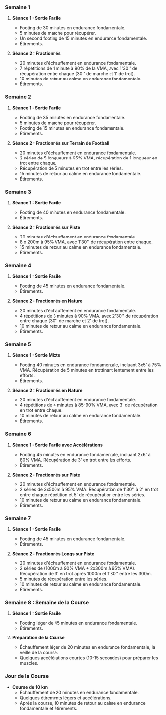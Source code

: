 ### Semaine 1

1. **Séance 1 : Sortie Facile**
   - Footing de 30 minutes en endurance fondamentale.
   - 5 minutes de marche pour récupérer.
   - Un second footing de 15 minutes en endurance fondamentale.
   - Étirements.

2. **Séance 2 : Fractionnés**
   - 20 minutes d'échauffement en endurance fondamentale.
   - 7 répétitions de 1 minute à 90% de la VMA, avec 1'30'' de récupération entre chaque (30'' de marche et 1' de trot).
   - 10 minutes de retour au calme en endurance fondamentale.
   - Étirements.


































### Semaine 2

1. **Séance 1 : Sortie Facile**
   - Footing de 35 minutes en endurance fondamentale.
   - 5 minutes de marche pour récupérer.
   - Footing de 15 minutes en endurance fondamentale.
   - Étirements.

2. **Séance 2 : Fractionnés sur Terrain de Football**
   - 20 minutes d'échauffement en endurance fondamentale.
   - 2 séries de 5 longueurs à 95% VMA, récupération de 1 longueur en trot entre chaque.
   - Récupération de 5 minutes en trot entre les séries.
   - 15 minutes de retour au calme en endurance fondamentale.
   - Étirements.


































### Semaine 3

1. **Séance 1 : Sortie Facile**
   - Footing de 40 minutes en endurance fondamentale.
   - Étirements.

2. **Séance 2 : Fractionnés sur Piste**
   - 20 minutes d'échauffement en endurance fondamentale.
   - 8 x 200m à 95% VMA, avec 1'30'' de récupération entre chaque.
   - 15 minutes de retour au calme en endurance fondamentale.
   - Étirements.





































### Semaine 4

1. **Séance 1 : Sortie Facile**
   - Footing de 45 minutes en endurance fondamentale.
   - Étirements.

2. **Séance 2 : Fractionnés en Nature**
   - 20 minutes d'échauffement en endurance fondamentale.
   - 4 répétitions de 3 minutes à 90% VMA, avec 2'30'' de récupération entre chaque (30'' de marche et 2' de trot).
   - 10 minutes de retour au calme en endurance fondamentale.
   - Étirements.









































### Semaine 5

1. **Séance 1 : Sortie Mixte**
   - Footing 40 minutes en endurance fondamentale, incluant 3x5' à 75% VMA. Récupération de 5 minutes en trottinant lentement entre les efforts.
   - Étirements.

2. **Séance 2 : Fractionnés en Nature**
   - 20 minutes d'échauffement en endurance fondamentale.
   - 4 répétitions de 4 minutes à 85-90% VMA, avec 3' de récupération en trot entre chaque.
   - 10 minutes de retour au calme en endurance fondamentale.
   - Étirements.




































### Semaine 6

1. **Séance 1 : Sortie Facile avec Accélérations**
   - Footing 45 minutes en endurance fondamentale, incluant 2x6' à 80% VMA. Récupération de 3' en trot entre les efforts.
   - Étirements.

2. **Séance 2 : Fractionnés sur Piste**
   - 20 minutes d'échauffement en endurance fondamentale.
   - 2 séries de 3x500m à 95% VMA. Récupération de 1'30'' à 2' en trot entre chaque répétition et 5' de récupération entre les séries.
   - 10 minutes de retour au calme en endurance fondamentale.
   - Étirements.



































### Semaine 7

1. **Séance 1 : Sortie Facile**
   - Footing de 45 minutes en endurance fondamentale.
   - Étirements.

2. **Séance 2 : Fractionnés Longs sur Piste**
   - 20 minutes d'échauffement en endurance fondamentale.
   - 2 séries de (1000m à 90% VMA + 2x300m à 95% VMA). Récupération de 3' en trot après 1000m et 1'30'' entre les 300m.
   - 5 minutes de récupération entre les séries.
   - 10 minutes de retour au calme en endurance fondamentale.
   - Étirements.



































### Semaine 8 : Semaine de la Course

1. **Séance 1 : Sortie Facile**
   - Footing léger de 45 minutes en endurance fondamentale.
   - Étirements.

2. **Préparation de la Course**
   - Échauffement léger de 20 minutes en endurance fondamentale, la veille de la course.
   - Quelques accélérations courtes (10-15 secondes) pour préparer les muscles.






































### Jour de la Course

- **Course de 10 km**
  - Échauffement de 20 minutes en endurance fondamentale.
  - Quelques étirements légers et accélérations.
  - Après la course, 10 minutes de retour au calme en endurance fondamentale et étirements.

